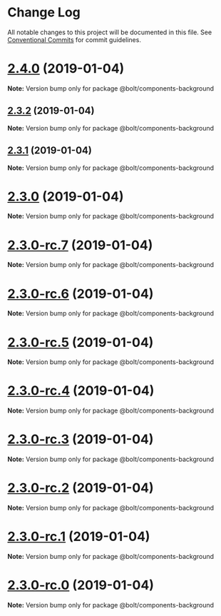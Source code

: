 # Change Log

All notable changes to this project will be documented in this file.
See [Conventional Commits](https://conventionalcommits.org) for commit guidelines.

# [2.4.0](https://github.com/bolt-design-system/bolt/tree/master/packages/components/bolt-background/compare/v2.3.2...v2.4.0) (2019-01-04)

**Note:** Version bump only for package @bolt/components-background





## [2.3.2](https://github.com/bolt-design-system/bolt/tree/master/packages/components/bolt-background/compare/v2.3.1...v2.3.2) (2019-01-04)

**Note:** Version bump only for package @bolt/components-background





## [2.3.1](https://github.com/bolt-design-system/bolt/tree/master/packages/components/bolt-background/compare/v2.3.0...v2.3.1) (2019-01-04)

**Note:** Version bump only for package @bolt/components-background





# [2.3.0](https://github.com/bolt-design-system/bolt/tree/master/packages/components/bolt-background/compare/v2.3.0-rc.7...v2.3.0) (2019-01-04)

**Note:** Version bump only for package @bolt/components-background





# [2.3.0-rc.7](https://github.com/bolt-design-system/bolt/tree/master/packages/components/bolt-background/compare/v2.3.0-rc.6...v2.3.0-rc.7) (2019-01-04)

**Note:** Version bump only for package @bolt/components-background





# [2.3.0-rc.6](https://github.com/bolt-design-system/bolt/tree/master/packages/components/bolt-background/compare/v2.3.0-rc.5...v2.3.0-rc.6) (2019-01-04)

**Note:** Version bump only for package @bolt/components-background





# [2.3.0-rc.5](https://github.com/bolt-design-system/bolt/tree/master/packages/components/bolt-background/compare/v2.3.0-rc.4...v2.3.0-rc.5) (2019-01-04)

**Note:** Version bump only for package @bolt/components-background





# [2.3.0-rc.4](https://github.com/bolt-design-system/bolt/tree/master/packages/components/bolt-background/compare/v2.3.0-rc.3...v2.3.0-rc.4) (2019-01-04)

**Note:** Version bump only for package @bolt/components-background





# [2.3.0-rc.3](https://github.com/bolt-design-system/bolt/tree/master/packages/components/bolt-background/compare/v2.3.0-rc.2...v2.3.0-rc.3) (2019-01-04)

**Note:** Version bump only for package @bolt/components-background





# [2.3.0-rc.2](https://github.com/bolt-design-system/bolt/tree/master/packages/components/bolt-background/compare/v2.3.0-rc.1...v2.3.0-rc.2) (2019-01-04)

**Note:** Version bump only for package @bolt/components-background





# [2.3.0-rc.1](https://github.com/bolt-design-system/bolt/tree/master/packages/components/bolt-background/compare/vv2.3.0-rc.0...v2.3.0-rc.1) (2019-01-04)

**Note:** Version bump only for package @bolt/components-background





# [2.3.0-rc.0](https://github.com/bolt-design-system/bolt/tree/master/packages/components/bolt-background/compare/v2.2.1...v2.3.0-rc.0) (2019-01-04)

**Note:** Version bump only for package @bolt/components-background
